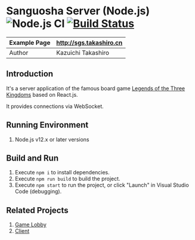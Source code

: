 Sanguosha Server (Node.js) ![Node.js CI](https://github.com/takashiro/sanguosha-server/workflows/Node.js%20CI/badge.svg) [![Build Status](https://www.travis-ci.org/takashiro/sanguosha-server.svg?branch=dev)](https://www.travis-ci.org/takashiro/sanguosha-server)
==========

| Example Page |  http://sgs.takashiro.cn     |
|--------------|------------------------------|
| Author       |    Kazuichi Takashiro        |


Introduction
------------

It's a server application of the famous board game [Legends of the Three Kingdoms](https://en.wikipedia.org/wiki/Legends_of_the_Three_Kingdoms) based on React.js.

It provides connections via WebSocket.


Running Environment
-------------------
1. Node.js v12.x or later versions

Build and Run
-------------
1. Execute `npm i` to install dependencies.
1. Execute `npm run build` to build the project.
1. Execute `npm start` to run the project, or click "Launch" in Visual Studio Code (debugging).

Related Projects
----------------
1. [Game Lobby](https://github.com/takashiro/karuta/node-server)
1. [Client](https://github.com/takashiro/sanguosha-react)
